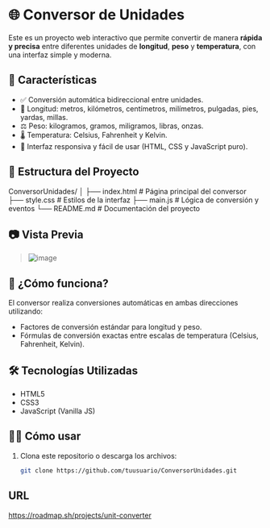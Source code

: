 # 🌐 Conversor de Unidades

Este es un proyecto web interactivo que permite convertir de manera **rápida y precisa** entre diferentes unidades de **longitud**, **peso** y **temperatura**, con una interfaz simple y moderna.

## 🚀 Características

- ✅ Conversión automática bidireccional entre unidades.
- 📏 Longitud: metros, kilómetros, centímetros, milímetros, pulgadas, pies, yardas, millas.
- ⚖️ Peso: kilogramos, gramos, miligramos, libras, onzas.
- 🌡️ Temperatura: Celsius, Fahrenheit y Kelvin.
- 🎨 Interfaz responsiva y fácil de usar (HTML, CSS y JavaScript puro).

## 📁 Estructura del Proyecto

ConversorUnidades/
│
├── index.html # Página principal del conversor
├── style.css # Estilos de la interfaz
├── main.js # Lógica de conversión y eventos
└── README.md # Documentación del proyecto
## 📷 Vista Previa

> ![image](https://github.com/user-attachments/assets/a6ab11a3-9218-453b-9da4-97327548a083)


## 🧠 ¿Cómo funciona?

El conversor realiza conversiones automáticas en ambas direcciones utilizando:

- Factores de conversión estándar para longitud y peso.
- Fórmulas de conversión exactas entre escalas de temperatura (Celsius, Fahrenheit, Kelvin).

## 🛠️ Tecnologías Utilizadas

- HTML5
- CSS3
- JavaScript (Vanilla JS)

## 🧑‍💻 Cómo usar

1. Clona este repositorio o descarga los archivos:
   ```bash
   git clone https://github.com/tuusuario/ConversorUnidades.git

## URL
https://roadmap.sh/projects/unit-converter

